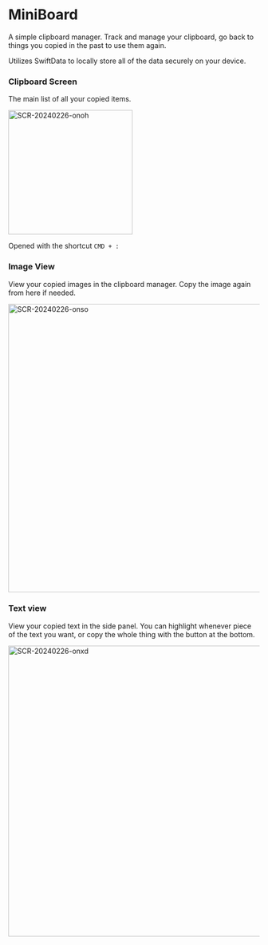 # MiniBoard

A simple clipboard manager. Track and manage your clipboard, go back to things you copied in the past to use them again.

Utilizes SwiftData to locally store all of the data securely on your device.

### Clipboard Screen
The main list of all your copied items.

<img width="249" alt="SCR-20240226-onoh" src="https://github.com/Louf/MiniBoard/assets/16511465/fb658efe-4eef-406f-ac70-92c622b37111">

Opened with the shortcut `CMD + :`

### Image View
View your copied images in the clipboard manager. Copy the image again from here if needed.

<img width="577" alt="SCR-20240226-onso" src="https://github.com/Louf/MiniBoard/assets/16511465/a222065b-df86-4dfb-9a1b-05e98fec3193">


### Text view

View your copied text in the side panel. You can highlight whenever piece of the text you want, or copy the whole thing with the button at the bottom.

<img width="582" alt="SCR-20240226-onxd" src="https://github.com/Louf/MiniBoard/assets/16511465/943ae08a-4b3e-4e72-b216-9aec55038b7f">
